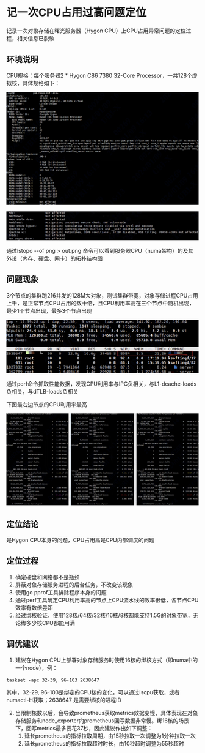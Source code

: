 # 记一次CPU占用过高问题定位

记录一次对象存储在曙光服务器（Hygon CPU）上CPU占用异常问题的定位过程，相关信息已脱敏

## 环境说明

CPU规格：每个服务器2 * Hygon C86 7380 32-Core Processor，一共128个虚拟核，具体规格如下：

![1717311210763](../image/post/1717311210763.png)

![1717333986748](../image/post/1717333986748.png)

通过lstopo --of png > out.png 命令可以看到服务器CPU（numa架构）的及其外设（内存、硬盘、网卡）的拓扑结构图

## 问题现象

3个节点的集群跑216并发的128M大对象，测试集群带宽，对象存储进程CPU占用上千，是正常节点CPU占用的数十倍，且CPU利用率高在三个节点中随机出现，最少1个节点出现，最多3个节点出现

![1717334582729](../image/post/1717334582729.png)

通过perf命令抓取性能数据，发现CPU利用率与IPC负相关，与L1-dcache-loads负相关，与dTLB-loads负相关

下图最右边节点的CPU利用率最高

![1717334801193](../image/post/1717334801193.png)

## 定位结论

是Hygon CPU本身的问题，CPU占用高是CPU内部调度的问题

## 定位过程

1. 确定硬盘和网络都不是瓶颈
2. 屏蔽对象存储服务进程的后台任务，不改变该现象
3. 使用go pprof工具排除程序本身的问题
4. 通过perf工具确定CPU利用率高的节点上CPU流水线的效率很低，各节点CPU效率有数倍差距
5. 经过绑核验证，使用128核/64核/32核/16核/8核都能支持1.5G的对象带宽，无论绑多少核CPU都能用满

## 调优建议

1. 建议在Hygon CPU上部署对象存储服务时使用16核的绑核方式（即numa中的一个node），例：

```shell
taskset -apc 32-39, 96-103 2638647
```

其中，32-29, 96-103是绑定的CPU核的变化，可以通过Iscpu获取，或者numactl-H获取；2638647 是需要绑核的进程ID

2. 当限制核数以后，会导致prometheus获取metrics效据变慢，具体表现在对象存储服务和node_exporter向prometheus回写数据非常慢。绑16核的场景下，回写metrics最多要花37秒，因此建议作出如下调整：
   1. ﻿﻿延长prometheus的指标拉取周期，由15秒拉取一次调整为1分钟拉取一次
   2. 延长prometheus的指标拉取超时时长，由10秒超时调整为55秒超时

